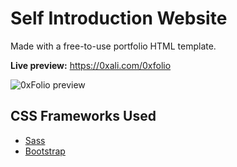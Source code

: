 # Self Introduction Website

Made with a free-to-use portfolio HTML template.

**Live preview:** https://0xali.com/0xfolio

![0xFolio preview](https://github.com/ajiehung/vit_cifar10/blob/main/img/Readme.png)

## CSS Frameworks Used

- [Sass](https://sass-lang.com/)
- [Bootstrap](https://getbootstrap.com/)

